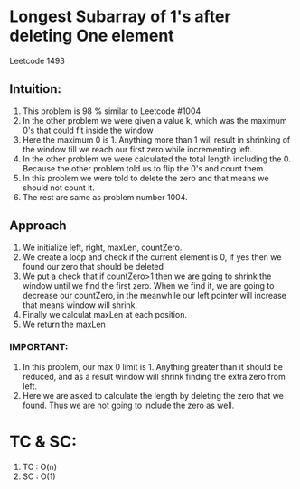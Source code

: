 # Longest Subarray of 1's after deleting One element
Leetcode 1493

## Intuition:
1. This problem is 98 % similar to Leetcode #1004
2. In the other problem we were given a value k, which was the maximum 0's that could fit inside the window
3. Here the maximum 0 is 1. Anything more than 1 will result in shrinking of the window till we reach our first zero while incrementing left.
4. In the other problem we were calculated the total length including the 0. Because the other problem told us to flip the 0's and count them. 
5. In this problem we were told to delete the zero and that means we should not count it.
6. The rest are same as problem number 1004.

## Approach
1. We initialize left, right, maxLen, countZero.
2. We create a loop and check if the current element is 0, if yes then we found our zero that should be deleted
3. We put a check that if countZero>1 then we are going to shrink the window until we find the first zero. When we find it, we are going to decrease our countZero, in the meanwhile our left pointer will increase that means window will shrink.
4. Finally we calculat maxLen at each position.
5. We return the maxLen 
### IMPORTANT:
1. In this problem, our max 0 limit is 1. Anything greater than it should be reduced, and as a result window will shrink finding the extra zero from left.
2. Here we are asked to calculate the length by deleting the zero that we found. Thus we are not going to include the zero as well.

# TC & SC:
1. TC : O(n)
2. SC : O(1)

